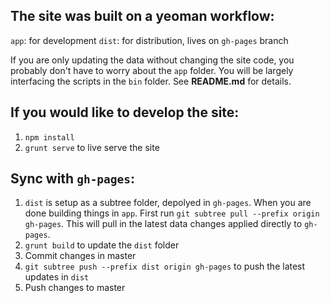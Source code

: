 ## The site was built on a yeoman workflow:

`app`: for development
`dist`: for distribution, lives on `gh-pages` branch

If you are only updating the data without changing the site code, you probably don't have to worry about the `app` folder. You will be largely interfacing the scripts in the `bin` folder. See **README.md** for details.

## If you would like to develop the site:

1. `npm install`
2. `grunt serve` to live serve the site

## Sync with `gh-pages`:

1. `dist` is setup as a subtree folder, depolyed in `gh-pages`. When you are done building things in `app`. First run `git subtree pull --prefix origin gh-pages`. This will pull in the latest data changes applied directly to `gh-pages`.
2. `grunt build` to update the `dist` folder
3. Commit changes in master
4. `git subtree push --prefix dist origin gh-pages` to push the latest updates in `dist`
5. Push changes to master
